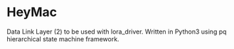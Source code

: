 # HeyMac
Data Link Layer (2) to be used with lora_driver.   Written in Python3 using pq hierarchical state machine framework.
